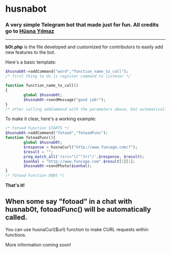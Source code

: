 # husnabot
### A very simple Telegram bot that made just for fun. All credits go to [Hüsna Yılmaz](https://github.com/arfias)

---
**b0t.php** is the file developed and customized for contributors to easily add new features to the bot.

Here's a basic template:

```php
$husnab0t->addCommand("word","function_name_to_call");
/* first thing to do is register command to listener */
```
```php
function function_name_to_call()
{
        global $husnab0t;
        $husnab0t->sendMessage("good job!");
}
/* after calling addCommand with the parameters above, bot automatically calls the given function each time it encounters the "word"
```

To make it clear, here's a working example:

```php
/* fotoad Function STARTS */
$husnab0t->addCommand("fotoad","fotoadFunc");
function fotoadFunc(){
        global $husnab0t;
        $response = husnaCurl("http://www.funcage.com/?");
        $result = "";
        preg_match_all('/src="([^"]+)"/',$response, $result);
        $sonhal = "http://www.funcage.com".$result[1][1];
        $husnab0t->sendPhoto($sonhal);
}
/* fotoad Function ENDS */
```

**That's it!**

When some say "fotoad" in a chat with husnab0t, fotoadFunc() will be automatically called.
---

You can use husnaCurl($url) function to make CURL requests within functions.

More information coming soon!
